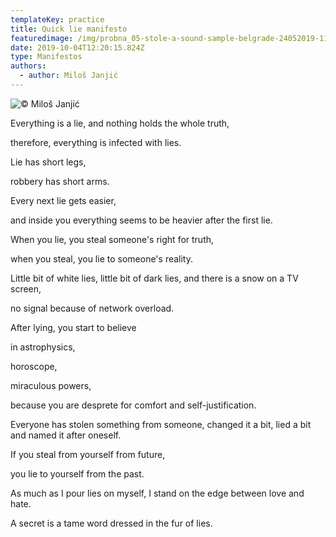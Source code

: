 ```yaml
---
templateKey: practice
title: Quick lie manifesto
featuredimage: /img/probna_05-stole-a-sound-sample-belgrade-24052019-1137.jpg
date: 2019-10-04T12:20:15.824Z
type: Manifestos
authors:
  - author: Miloš Janjić
---
```

![© Miloš Janjić](/img/20191004_170742.jpg "Screenshot © Miloš Janjić")

Everything is a lie, and nothing holds the whole truth,

therefore, everything is infected with lies.

Lie has short legs,

robbery has short arms.

Every next lie gets easier,

and inside you everything seems to be heavier after the first lie.

When you lie, you steal someone's right for truth,

when you steal, you lie to someone's reality.

Little bit of white lies, little bit of dark lies, and there is a snow on a TV screen,

no signal because of network overload.

After lying, you start to believe

in astrophysics,

horoscope,

miraculous powers,

because you are desprete for comfort and self-justification.

Everyone has stolen something from someone, changed it a bit, lied a bit and named it after oneself.

If you steal from yourself from future,

you lie to yourself from the past.

As much as I pour lies on myself, I stand on the edge between love and hate.

A secret is a tame word dressed in the fur of lies.
